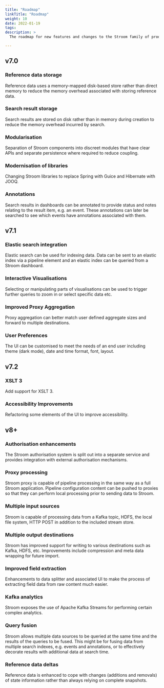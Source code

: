 ```yaml
---
title: "Roadmap"
linkTitle: "Roadmap"
weight: 10
date: 2022-01-19
tags: 
description: >
  The roadmap for new features and changes to the Stroom family of products.

---
```


## v7.0

### Reference data storage
Reference data uses a memory-mapped disk-based store rather than direct memory to reduce the memory overhead associated with storing reference data.

### Search result storage
Search results are stored on disk rather than in memory during creation to reduce the memory overhead incurred by search.

### Modularisation
Separation of Stroom components into discreet modules that have clear APIs and separate persistence where required to reduce coupling.

### Modernisation of libraries
Changing Stroom libraries to replace Spring with Guice and Hibernate with JOOQ.

### Annotations
Search results in dashboards can be annotated to provide status and notes relating to the result item, e.g. an event. These annotations can later be searched to see which events have annotations associated with them.

## v7.1

### Elastic search integration
Elastic search can be used for indexing data. Data can be sent to an elastic index via a pipeline element and an elastic index can be queried from a Stroom dashboard.

### Interactive Visualisations
Selecting or manipulating parts of visualisations can be used to trigger further queries to zoom in or select specific data etc.

### Improved Proxy Aggregation
Proxy aggregation can better match user defined aggregate sizes and forward to multiple destinations.

### User Preferences
The UI can be customised to meet the needs of an end user including theme (dark mode), date and time format, font, layout.

## v7.2

### XSLT 3
Add support for XSLT 3.

### Accessibility Improvements
Refactoring some elements of the UI to improve accessibility.

## v8+

### Authorisation enhancements
The Stroom authorisation system is split out into a separate service and provides integration with external authorisation mechanisms.

### Proxy processing
Stroom proxy is capable of pipeline processing in the same way as a full Stroom application. Pipeline configuration content can be pushed to proxies so that they can perform local processing prior to sending data to Stroom. 

### Multiple input sources
Stroom is capable of processing data from a Kafka topic, HDFS, the local file system, HTTP POST in addition to the included stream store.

### Multiple output destinations
Stroom has improved support for writing to various destinations such as Kafka, HDFS, etc. Improvements include compression and meta data wrapping for future import.

### Improved field extraction
Enhancements to data splitter and associated UI to make the process of extracting field data from raw content much easier.

### Kafka analytics
Stroom exposes the use of Apache Kafka Streams for performing certain complex analytics.

### Query fusion
Stroom allows multiple data sources to be queried at the same time and the results of the queries to be fused. This might be for fusing data from multiple search indexes, e.g. events and annotations, or to effectively decorate results with additional data at search time.

### Reference data deltas
 Reference data is enhanced to cope with changes (additions and removals) of state information rather than always relying on complete snapshots.

